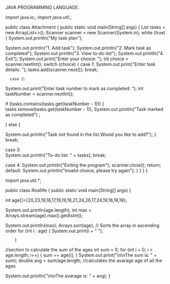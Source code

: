 JAVA PROGRAMMING LANGUAGE.


import java.io.*;
import java.util.*;

public class Attachment {
public static void main(String[] args) {
        List<String> tasks = new ArrayList<>();
        Scanner scanner = new Scanner(System.in);
        while (true) {
            System.out.println("My task plan");
           
  System.out.println("1. Add task");
  System.out.println("2. Mark task as completed");
  System.out.println("3. View to-do list");
  System.out.println("4. Exit");
  System.out.print("Enter your choice: ");
     int choice = scanner.nextInt();
     switch (choice) {
     case 1:
  System.out.print("Enter task details: ");
                    tasks.add(scanner.next());
         break;
      
      case 2:
      
   System.out.print("Enter task number to mark as completed: ");
   int taskNumber = scanner.nextInt();
  
  if (tasks.contains(tasks.get(taskNumber - 1))) {
                        tasks.remove(tasks.get(taskNumber - 1));
                        System.out.println("Task marked as completed") ;

 } else {
                    
System.out.println("Task not found in the list.Would you like to add?");
    }
  break;
  
               
  case 3:   
  System.out.println("To-do list: " + tasks);
      break;
               
  case 4:
                    System.out.println("Exiting the program");
    scanner.close();
      return;
        default:
                    System.out.println("Invalid choice, please try again");
            }
        }
    }
}



import java.util.*;

public class Reallife {
public static void main(String[] args) {
		
int age[]={20,23,19,18,17,19,19,18,21,24,26,17,24,19,18,18,19};
	
System.out.println(age.length);
  int max = Arrays.stream(age).max().getAsInt();
		
System.out.println(max);
		Arrays.sort(age); 
  // Sorts the array in ascending order
        for (int i : age) {
 System.out.print(i + " ");
            
        }
  //section to calculate the sum of the ages
        int sum = 0;
        for (int i = 0; i < age.length; i++) {
            sum += age[i];
        }
System.out.print("\n\nThe sum is: " + sum);
        double avg = sum/age.length;
  //calculates the avarage age of all the ages
  
System.out.println("\n\nThe avarage is: " + avg);
	}
